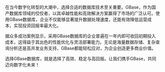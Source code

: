 在当今数字化转型的大潮中，选择合适的数据库技术至关重要。GBase，作为国产数据库领域的佼佼者，以其卓越性能和高效解决方案赢得了市场的广泛认可。使用GBase数据库，企业不仅能够显著提升数据处理速度，还能有效降低运营成本，实现投资回报率最大化。

据众多成功案例显示，采用GBase数据库的企业普遍在一年内即可收回初期投入成本，这得益于其出色的性能优化与灵活部署能力。无论是海量数据存储、复杂查询分析还是高并发业务支持，GBase都能轻松应对，为企业创造更多商业价值。

选择GBase数据库，就是选择了高效、稳定与高回报。让我们携手GBase，共同迈向数字化未来！